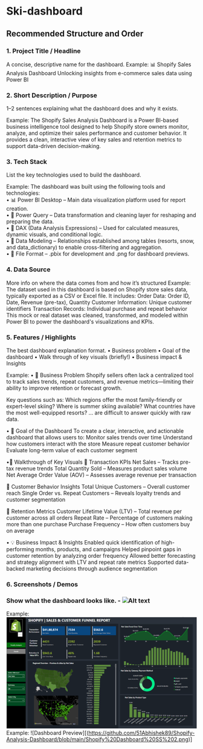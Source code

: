 # Ski-dashboard
## Recommended Structure and Order
### 1.	Project Title / Headline
A concise, descriptive name for the dashboard.
Example: 
📊 Shopify Sales Analysis Dashboard
Unlocking insights from e-commerce sales data using Power BI


### 2.	Short Description / Purpose
1–2 sentences explaining what the dashboard does and why it exists.

Example: 
The Shopify Sales Analysis Dashboard is a Power BI-based business intelligence tool designed to help Shopify store owners monitor, analyze, and optimize their sales performance and customer behavior. It provides a clean, interactive view of key sales and retention metrics to support data-driven decision-making.

### 3.	Tech Stack
List the key technologies used to build the dashboard.

Example:
The dashboard was built using the following tools and technologies:<br>
•	📊 Power BI Desktop – Main data visualization platform used for report creation.<br>
•	📂 Power Query – Data transformation and cleaning layer for reshaping and preparing the data.<br>
•	🧠 DAX (Data Analysis Expressions) – Used for calculated measures, dynamic visuals, and conditional logic.<br>
•	📝 Data Modeling – Relationships established among tables (resorts, snow, and data_dictionary) to enable cross-filtering and aggregation.<br>
•	📁 File Format – .pbix for development and .png for dashboard previews.

### 4.	Data Source
More info on where the data comes from and how it’s structured
Example:
The dataset used in this dashboard is based on Shopify store sales data, typically exported as a CSV or Excel file. It includes:
Order Data: Order ID, Date, Revenue (pre-tax), Quantity
Customer Information: Unique customer identifiers
Transaction Records: Individual purchase and repeat behavior
This mock or real dataset was cleaned, transformed, and modeled within Power BI to power the dashboard's visualizations and KPIs.

### 5.	Features / Highlights
The best dashboard explanation format. 
•	Business problem
•	Goal of the dashboard
•	Walk through of key visuals (briefly!)
•	Business impact & Insights

Example:
•	📌 Business Problem
Shopify sellers often lack a centralized tool to track sales trends, repeat customers, and revenue metrics—limiting their ability to improve retention or forecast growth.

Key questions such as:
Which regions offer the most family-friendly or expert-level skiing?
Where is summer skiing available?
What countries have the most well-equipped resorts?
… are difficult to answer quickly with raw data.

•	🎯 Goal of the Dashboard
To create a clear, interactive, and actionable dashboard that allows users to:
Monitor sales trends over time
Understand how customers interact with the store
Measure repeat customer behavior
Evaluate long-term value of each customer segment


•🧭 Walkthrough of Key Visuals
🔹 Transaction KPIs
Net Sales – Tracks pre-tax revenue trends
Total Quantity Sold – Measures product sales volume
Net Average Order Value (AOV) – Assesses average revenue per transaction

🔹 Customer Behavior Insights
Total Unique Customers – Overall customer reach
Single Order vs. Repeat Customers – Reveals loyalty trends and customer segmentation

🔹 Retention Metrics
Customer Lifetime Value (LTV) – Total revenue per customer across all orders
Repeat Rate – Percentage of customers making more than one purchase
Purchase Frequency – How often customers buy on average

•	💡 Business Impact & Insights
Enabled quick identification of high-performing months, products, and campaigns
Helped pinpoint gaps in customer retention by analyzing order frequency
Allowed better forecasting and strategy alignment with LTV and repeat rate metrics
Supported data-backed marketing decisions through audience segmentation

### 6.	Screenshots / Demos
### Show what the dashboard looks like. - ![Alt text](https://github.com/username/repo/assets/image.png)
Example: ![Dashboard Preview](https://github.com/51Abhishek89/Shopify-Analysis-Dashboard/blob/main/Shopify%20Dashboard%20SS%201.png)
Example: ![Dashboard Preview][(https://github.com/51Abhishek89/Shopify-Analysis-Dashboard/blob/main/Shopify%20Dashboard%20SS%202.png)]
